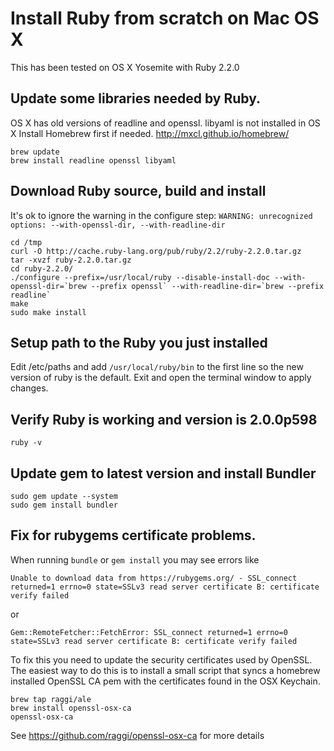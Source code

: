 # Install Ruby from scratch on Mac OS X

This has been tested on OS X Yosemite with Ruby 2.2.0

## Update some libraries needed by Ruby.

OS X has old versions of readline and openssl. libyaml is not installed in OS X
Install Homebrew first if needed. <http://mxcl.github.io/homebrew/>

    brew update
    brew install readline openssl libyaml

## Download Ruby source, build and install

It's ok to ignore the warning in the configure step:
`WARNING: unrecognized options: --with-openssl-dir, --with-readline-dir`

    cd /tmp
    curl -O http://cache.ruby-lang.org/pub/ruby/2.2/ruby-2.2.0.tar.gz
    tar -xvzf ruby-2.2.0.tar.gz
    cd ruby-2.2.0/
    ./configure --prefix=/usr/local/ruby --disable-install-doc --with-openssl-dir=`brew --prefix openssl` --with-readline-dir=`brew --prefix readline`
    make
    sudo make install
    
## Setup path to the Ruby you just installed

Edit /etc/paths and add `/usr/local/ruby/bin` to the first line so the new version
of ruby is the default. Exit and open the terminal window to apply changes.

## Verify Ruby is working and version is 2.0.0p598

    ruby -v

## Update gem to latest version and install Bundler

    sudo gem update --system
    sudo gem install bundler

## Fix for rubygems certificate problems.

When running `bundle` or `gem install` you may see errors like

`Unable to download data from https://rubygems.org/ - SSL_connect returned=1 errno=0 state=SSLv3
read server certificate B: certificate verify failed`

or

`Gem::RemoteFetcher::FetchError: SSL_connect returned=1 errno=0 state=SSLv3 read server certificate
B: certificate verify failed`

To fix this you need to update the security certificates used by OpenSSL. The easiest way to do this
is to install a small script that syncs a homebrew installed OpenSSL CA pem with the certificates
found in the OSX Keychain.

    brew tap raggi/ale
    brew install openssl-osx-ca
    openssl-osx-ca

See <https://github.com/raggi/openssl-osx-ca> for more details
